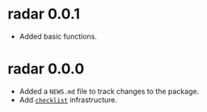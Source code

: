 # radar 0.0.1

* Added basic functions.

# radar 0.0.0

* Added a `NEWS.md` file to track changes to the package.
* Add [`checklist`](https://inbo.github.io/checklist/) infrastructure.
